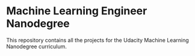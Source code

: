 # Machine Learning Engineer Nanodegree
This repository contains all the projects for the Udacity Machine Learning Nanodegree curriculum.

